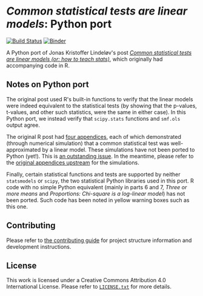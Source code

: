 # _Common statistical tests are linear models_: Python port

[![Build Status](https://travis-ci.com/eigenfoo/tests-as-linear.svg?branch=master)](https://travis-ci.com/eigenfoo/tests-as-linear)
[![Binder](https://mybinder.org/badge_logo.svg)](https://mybinder.org/v2/gh/eigenfoo/tests-as-linear/master?filepath=tests-as-linear.ipynb)

A Python port of Jonas Kristoffer Lindeløv's post [_Common statistical tests are
linear models (or: how to teach
stats)_](https://lindeloev.github.io/tests-as-linear/), which originally had
accompanying code in R.

## Notes on Python port

The original post used R's built-in functions to verify that the linear models
were indeed equivalent to the statistical tests (by showing that the p-values,
t-values, and other such statistics, were the same in either case). In this
Python port, we instead verify that `scipy.stats` functions and `smf.ols` output
agree.

The original R post had [four
appendices](https://github.com/lindeloev/tests-as-linear/tree/master/simulations),
each of which demonstrated (through numerical simulation) that a common
statistical test was well-approximated by a linear model. These simulations have
not been ported to Python (yet!). This is [an outstanding
issue](https://github.com/eigenfoo/tests-as-linear/issues/14). In the meantime,
please refer to the [original appendices
upstream](https://github.com/lindeloev/tests-as-linear/tree/master/simulations)
for the simulations.

<div class="alert alert-warning">
    Finally, certain statistical functions and tests are supported by neither
    <code>statsmodels</code> or <code>scipy</code>, the two statistical Python
    libraries used in this port. R code with no simple Python equivalent (mainly
    in parts 6 and 7, <i>Three or more means</i> and <i>Proportions: Chi-square
    is a log-linear model</i>) has not been ported. Such code has been noted in
    yellow warning boxes such as this one.
</div>

## Contributing

Please refer to [the contributing
guide](https://github.com/eigenfoo/tests-as-linear/blob/master/CONTRIBUTING.md)
for project structure information and development instructions.

## License

This work is licensed under a Creative Commons Attribution 4.0 International
License. Please refer to
[`LICENSE.txt`](https://github.com/eigenfoo/tests-as-linear/blob/master/LICENSE.txt)
for more details.
